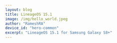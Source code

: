 ```yaml
---
layout: blog
title: LineageOS 15.1
image: /img/hello_world.jpeg
author: "RameshRA"
device_id: "hero-common"
excerpt: "LineageOS 15.1 for Samsung Galaxy S8+"
---
```

